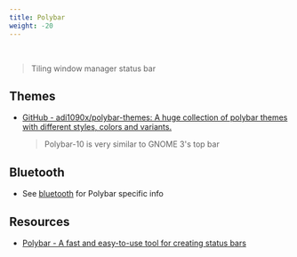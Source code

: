 ```yaml
---
title: Polybar
weight: -20
---
```


<br />

> Tiling window manager status bar

## Themes

- [GitHub - adi1090x/polybar-themes: A huge collection of polybar themes with different styles, colors and variants.](https://github.com/adi1090x/polybar-themes)

    > Polybar-10 is very similar to GNOME 3's top bar

## Bluetooth

- See [bluetooth](/Linux/Devices/bluetooth) for Polybar specific info

## Resources

- [Polybar - A fast and easy-to-use tool for creating status bars](https://polybar.github.io/)
